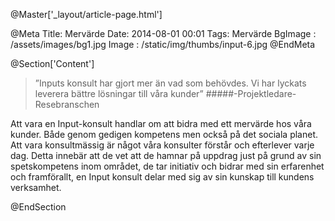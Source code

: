 @Master['_layout/article-page.html'] 

@Meta
Title: Mervärde
Date: 2014-08-01 00:01
Tags: Mervärde
BgImage : /assets/images/bg1.jpg
Image : /static/img/thumbs/input-6.jpg
@EndMeta

@Section['Content']

>”Inputs konsult har gjort mer än vad som behövdes. Vi har lyckats leverera bättre lösningar till våra kunder”
#####-Projektledare- Resebranschen

Att vara en Input-konsult handlar om att bidra med ett mervärde hos våra kunder. Både genom gedigen kompetens men också på det sociala planet. Att vara konsultmässig är något våra konsulter förstår och efterlever varje dag. Detta innebär att de vet att de hamnar på uppdrag just på grund av sin spetskompetens inom området, de tar initiativ och bidrar med sin erfarenhet och framförallt, en Input konsult delar med sig av sin kunskap till kundens verksamhet.

@EndSection 
